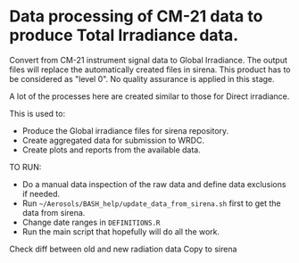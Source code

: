 
Data processing of CM-21 data to produce Total Irradiance data.
================================================================

Convert from CM-21 instrument signal data to Global Irradiance.
The output files will replace the automatically created files in sirena.
This product has to be considered as "level 0". No quality assurance is applied in this stage.

A lot of the processes here are created similar to those for Direct irradiance.



This is used to:
- Produce the Global irradiance files for sirena repository.
- Create aggregated data for submission to WRDC.
- Create plots and reports from the available data.


TO RUN:
- Do a manual data inspection of the raw data and define data exclusions if needed.
- Run `~/Aerosols/BASH_help/update_data_from_sirena.sh` first to get the data from sirena.
- Change date ranges in `DEFINITIONS.R`
- Run the main script that hopefully will do all the work.


Check diff between old and new radiation data
Copy to sirena